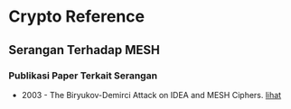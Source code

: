 # Crypto Reference

## Serangan Terhadap MESH

### Publikasi Paper Terkait Serangan

* 2003 - The Biryukov-Demirci Attack on IDEA and MESH Ciphers. [lihat](2003.nakahara_preneel_vandewalle.pdf)